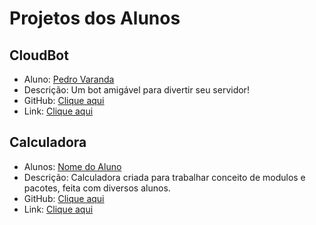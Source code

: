 # Projetos dos Alunos

## CloudBot

- Aluno: [Pedro Varanda](https://github.com/pedrocvaranda)
- Descrição: Um bot amigável para divertir seu servidor!
- GitHub: [Clique aqui](https://github.com/pedrocvaranda/CloudBot)
- Link: [Clique aqui](https://discord.com/api/oauth2/authorize?client_id=775822211972857887&permissions=8&scope=bot)

## Calculadora

- Alunos: [Nome do Aluno](#)
- Descrição: Calculadora criada para trabalhar conceito de modulos e pacotes, feita com diversos alunos.
- GitHub: [Clique aqui](https://github.com/codaqui/calculadora_codaqui)
- Link: [Clique aqui](https://pypi.org/project/calculadora-codaqui/)
